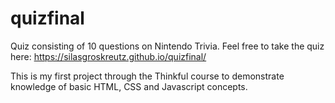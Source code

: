 # quizfinal
Quiz consisting of 10 questions on Nintendo Trivia. Feel free to take the quiz here: https://silasgroskreutz.github.io/quizfinal/

This is my first project through the Thinkful course to demonstrate knowledge of basic HTML, CSS and Javascript concepts.
